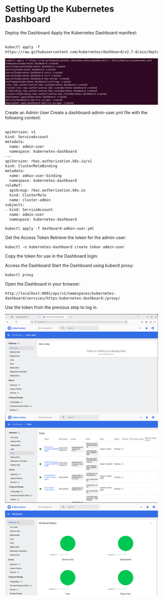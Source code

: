 # Setting Up the Kubernetes Dashboard

Deploy the Dashboard Apply the Kubernetes Dashboard manifest:

<pre><code>
kubectl apply -f https://raw.githubusercontent.com/kubernetes/dashboard/v2.7.0/aio/deploy/recommended.yaml
</code></pre>

![api-deployment-dashboard](https://github.com/herrry107/Kubernetes/blob/main/images/monitoring-dashboard.png)

Create an Admin User Create a dashboard-admin-user.yml file with the following content:
<pre><code>
apiVersion: v1
kind: ServiceAccount
metadata:
  name: admin-user
  namespace: kubernetes-dashboard
---
apiVersion: rbac.authorization.k8s.io/v1
kind: ClusterRoleBinding
metadata:
  name: admin-user-binding
  namespace: kubernetes-dashboard
roleRef:
  apiGroup: rbac.authorization.k8s.io
  kind: ClusterRole
  name: cluster-admin
subjects:
- kind: ServiceAccount
  name: admin-user
  namespace: kubernetes-dashboard
</code></pre>

<pre><code>kubectl apply -f dashboard-admin-user.yml</code></pre>

Get the Access Token Retrieve the token for the admin-user:
<pre><code>kubectl -n kubernetes-dashboard create token admin-user</code></pre>

Copy the token for use in the Dashboard login.

Access the Dashboard Start the Dashboard using kubectl proxy:
<pre><code>kubectl proxy</code></pre>

Open the Dashboard in your browser:
<pre><code>http://localhost:8001/api/v1/namespaces/kubernetes-dashboard/services/https:kubernetes-dashboard:/proxy/</code></pre>

Use the token from the previous step to log in.

![Dashboard](https://github.com/herrry107/Kubernetes/blob/main/images/monitoring-dashboard1.png)
![Dashboard](https://github.com/herrry107/Kubernetes/blob/main/images/monitoring-dashboard2.png)
![Dashboard](https://github.com/herrry107/Kubernetes/blob/main/images/monitoring-dashboard3.png)
